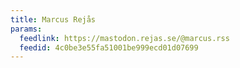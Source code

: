 ```yaml
---
title: Marcus Rejås
params:
  feedlink: https://mastodon.rejas.se/@marcus.rss
  feedid: 4c0be3e55fa51001be999ecd01d07699
---
```

